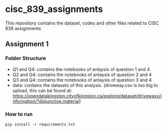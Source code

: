 # cisc_839_assignments
This repository contains the dataset, codes and other files related to CISC 839 assignments


## Assignment 1

### Folder Structure
- Q1 and Q4: contains the notebooks of anlaysis of question 1 and 4
- Q2 and Q4: contains the notebooks of anlaysis of question 2 and 4
- Q3 and Q4: contains the notebooks of anlaysis of question 3 and 4
- data: contains the datasets of this analysis. (driveway.csv is too big to upload, this can be found at: https://opendatakingston.cityofkingston.ca/explore/dataset/driveways/information/?disjunctive.material)

### How to run

```pip install -r requirements.txt```
